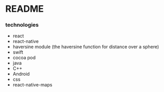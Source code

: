 # README

### technologies
- react
- react-native
- haversine module (the haversine function for distance over a sphere)
- swift
- cocoa pod
- java
- C++
- Android
- css
- react-native-maps